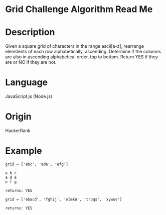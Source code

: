 # Grid Challenge Algorithm Read Me

# Description

Given a square grid of characters in the range ascii[a-z], rearrange elem0ents of each row alphabetically, ascending. Determine if the columns are also in ascending alphabetical order, top to bottom. Return YES if they are or NO if they are not.

# Language

JavaScript.js (Node.js)

# Origin

HackerRank

# Example

```
grid = ['abc', 'ade', 'efg']

a b c
a d e
e f g

returns: YES
```

```
grid = ['ebacd', 'fghij', 'olmkn', 'trpqs', 'xywuv']

returns: YES
```